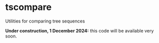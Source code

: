 # tscompare
Utilities for comparing tree sequences

**Under construction, 1 December 2024:** this code will be available very soon.
